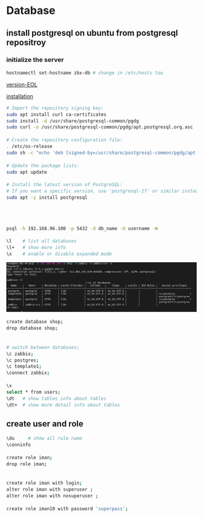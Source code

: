 # Database

## install postgresql on ubuntu from postgresql repositroy

### initialize the server
```sh
hostnamectl set-hostname zbx-db # change in /etc/hosts too


```

[version-EOL](https://endoflife.date/postgresql)

[installation](https://www.postgresql.org/download/)


```sh
# Import the repository signing key:
sudo apt install curl ca-certificates
sudo install -d /usr/share/postgresql-common/pgdg
sudo curl -o /usr/share/postgresql-common/pgdg/apt.postgresql.org.asc --fail https://www.postgresql.org/media/keys/ACCC4CF8.asc

# Create the repository configuration file:
. /etc/os-release
sudo sh -c "echo 'deb [signed-by=/usr/share/postgresql-common/pgdg/apt.postgresql.org.asc] https://apt.postgresql.org/pub/repos/apt $VERSION_CODENAME-pgdg main' > /etc/apt/sources.list.d/pgdg.list"

# Update the package lists:
sudo apt update

# Install the latest version of PostgreSQL:
# If you want a specific version, use 'postgresql-17' or similar instead of 'postgresql'
sudo apt -y install postgresql





```


```sh
psql -h 192.168.96.100 -p 5432 -d db_name -U username -W

\l    # list all databases 
\l+   # show more info
\x    # enable or disable expanded mode
```
![alt text](pg-img/1.png)


```sh
create database shop;
drop database shop;


# switch between databases;
\c zabbix;
\c postgres;
\c template1;
\connect zabbix;

\x
select * from users;
\dt   # show tables info about tables
\dt+  # show more detail info about tables


```

## create user and role

```sh
\du     # show all rule name
\conninfo

create role iman;
drop role iman;


create role iman with login;
alter role iman with superuser ;
alter role iman with nosuperuser ;

create role iman10 with password 'superpass';

```
